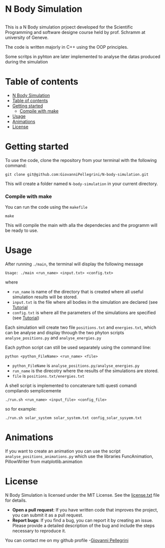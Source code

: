 # N Body Simulation
<div style="display: flex; align-items: center;">
    <div style="flex: 1;">
        <p>This is a N Body simulation prjoect developed for the Scientific Programming and software designe course held by prof. Schramm at university of Geneve. 
        <p>The code is written majorly in C++ using the OOP principles.</p>
        <p> Some scritps in pyhton are later implemented to analyse the datas produced during the simulation <p>
    <div>

 <div>       


# Table of contents
- [N Body Simulation](#n-body-simulation)
- [Table of contents](#table-of-contents)
- [Getting started](#getting-started)
    - [Compile with make](#compile-with-make)
- [Usage](#usage)
- [Animations](#animations)
- [License](#license)


# Getting started
To use the code, clone the repository from your terminal with the following command:
```shell
git clone git@github.com:GiovanniPellegrini/N-body-simulation.git
```

This will create a folder named `N-body-simulation` in your current directory.

### Compile with make

You can run the code using the `makefile`

    make

This will compile the main with alla the dependecies and the programm will be ready to use.

# Usage

After running `./main`, the terminal will display the following message 

 ```shell
Usage: ./main <run_name> <input.txt> <config.txt>
```  
where 
- `run_name` is name of the directory that is created where all useful simulation results will be stored.
- `input.txt` is the file where all bodies in the simulation are declared (see [Tutorial](https://github.com/GiovanniPellegrini/N-Body-Simulation/blob/main/Tutorial.md)
- `config.txt` is where all the parameters of the simulations are specified (see [Tutorial](https://github.com/GiovanniPellegrini/N-Body-Simulation/blob/main/Tutorial.md))

Each simulation will create two file `positions.txt` and `energies.txt`, which can be  analyse and display through the two phyton scripts `analyse_positions.py` and `analyse_energies.py` 

Each python script can still be used separately using the command line:
```shell
python <python_FileName> <run_name> <file>
```
- `python_FileName` is `analyse_positions.py/analyse_energies.py` 
- `run_name` is the direcotry where the results of the simulations are stored.
- `file` is `positions.txt/energies.txt`

A shell script is implemented to concatenare tutti questi comandi compilando semplicemente 

 ```shell
./run.sh <run_name> <input_file> <config_file>
```

so for example:
 ```shell
./run.sh solar_system solar_system.txt config_solar_sysyem.txt
```

# Animations


If you want to create an animation you can use the script `analyse_positions_animations.py` which use the libraries FuncAnimation, PillowWriter from matplotlib.animation

# License

N Body Simulation is licensed under the MIT License. See the [license.txt](https://github.com/GiovanniPellegrini/not_intellij_idea/blob/master/license.txt) file for details.

- **Open a pull request**: If you have written code that improves the project, you can submit it as a pull request.
- **Report bugs**: If you find a bug, you can report it by creating an issue. Please provide a detailed description of the bug and include the steps necessary to reproduce it.

You can contact me on my github profile
-[Giovanni Pellegrini](https://github.com/GiovanniPellegrini)
